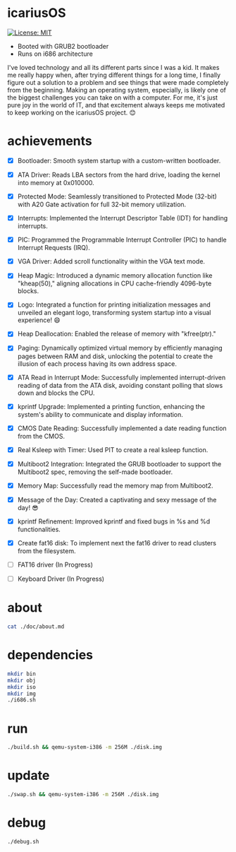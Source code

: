 # icariusOS

[![License: MIT](https://img.shields.io/badge/License-MIT-blue.svg)](https://opensource.org/licenses/MIT)

- Booted with GRUB2 bootloader
- Runs on i686 architecture

I've loved technology and all its different parts since I was a kid. It makes me really happy when, after trying different things for a long time, I finally figure out a solution to a problem and see things that were made completely from the beginning. Making an operating system, especially, is likely one of the biggest challenges you can take on with a computer. For me, it's just pure joy in the world of IT, and that excitement always keeps me motivated to keep working on the icariusOS project. 😊

# achievements 

- [x] Bootloader: Smooth system startup with a custom-written bootloader.
- [x] ATA Driver: Reads LBA sectors from the hard drive, loading the kernel into memory at 0x010000.
- [x] Protected Mode: Seamlessly transitioned to Protected Mode (32-bit) with A20 Gate activation for full 32-bit memory utilization.
- [x] Interrupts: Implemented the Interrupt Descriptor Table (IDT) for handling interrupts.
- [x] PIC: Programmed the Programmable Interrupt Controller (PIC) to handle Interrupt Requests (IRQ).
- [x] VGA Driver: Added scroll functionality within the VGA text mode.
- [x] Heap Magic: Introduced a dynamic memory allocation function like "kheap(50)," aligning allocations in CPU cache-friendly 4096-byte blocks.
- [x] Logo: Integrated a function for printing initialization messages and unveiled an elegant logo, transforming system startup into a visual experience! 😄
- [x] Heap Deallocation: Enabled the release of memory with "kfree(ptr)."
- [x] Paging: Dynamically optimized virtual memory by efficiently managing pages between RAM and disk, unlocking the potential to create the illusion of each process having its own address space.
- [x] ATA Read in Interrupt Mode: Successfully implemented interrupt-driven reading of data from the ATA disk, avoiding constant polling that slows down and blocks the CPU.
- [x] kprintf Upgrade: Implemented a printing function, enhancing the system's ability to communicate and display information.
- [x] CMOS Date Reading: Successfully implemented a date reading function from the CMOS.
- [x] Real Ksleep with Timer: Used PIT to create a real ksleep function.
- [x] Multiboot2 Integration: Integrated the GRUB bootloader to support the Multiboot2 spec, removing the self-made bootloader.
- [x] Memory Map: Successfully read the memory map from Multiboot2.
- [x] Message of the Day: Created a captivating and sexy message of the day! 😎
- [x] kprintf Refinement: Improved kprintf and fixed bugs in %s and %d functionalities.
- [x] Create fat16 disk: To implement next the fat16 driver to read clusters from the filesystem.

- [ ] FAT16 driver (In Progress)
- [ ] Keyboard Driver (In Progress)

# about

```bash
cat ./doc/about.md
```

# dependencies

```bash
mkdir bin
mkdir obj
mkdir iso
mkdir img
./i686.sh
```

# run

```bash
./build.sh && qemu-system-i386 -m 256M ./disk.img
```

# update

```bash
./swap.sh && qemu-system-i386 -m 256M ./disk.img
```

# debug

```bash
./debug.sh
``````
